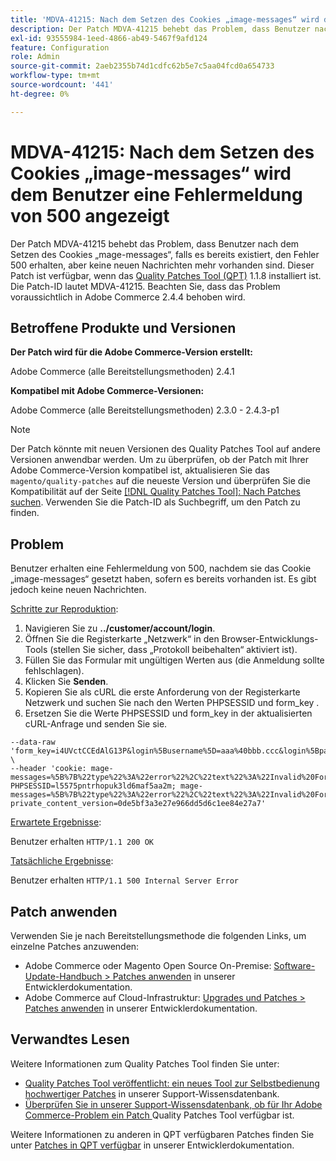 ```yaml
---
title: 'MDVA-41215: Nach dem Setzen des Cookies „image-messages“ wird dem Benutzer eine Fehlermeldung von 500 angezeigt'
description: Der Patch MDVA-41215 behebt das Problem, dass Benutzer nach dem Setzen des Cookies „mage-messages“, falls es bereits existiert, den Fehler 500 erhalten, aber keine neuen Nachrichten mehr vorhanden sind. Dieser Patch ist verfügbar, wenn das [Quality Patches Tool (QPT)](/help/announcements/adobe-commerce-announcements/magento-quality-patches-released-new-tool-to-self-serve-quality-patches.md) 1.1.8 installiert ist. Die Patch-ID lautet MDVA-41215. Beachten Sie, dass das Problem voraussichtlich in Adobe Commerce 2.4.4 behoben wird.
exl-id: 93555984-1eed-4866-ab49-5467f9afd124
feature: Configuration
role: Admin
source-git-commit: 2aeb2355b74d1cdfc62b5e7c5aa04fcd0a654733
workflow-type: tm+mt
source-wordcount: '441'
ht-degree: 0%

---
```


# MDVA-41215: Nach dem Setzen des Cookies „image-messages“ wird dem Benutzer eine Fehlermeldung von 500 angezeigt

Der Patch MDVA-41215 behebt das Problem, dass Benutzer nach dem Setzen des Cookies „mage-messages“, falls es bereits existiert, den Fehler 500 erhalten, aber keine neuen Nachrichten mehr vorhanden sind. Dieser Patch ist verfügbar, wenn das [Quality Patches Tool (QPT)](/help/announcements/adobe-commerce-announcements/magento-quality-patches-released-new-tool-to-self-serve-quality-patches.md) 1.1.8 installiert ist. Die Patch-ID lautet MDVA-41215. Beachten Sie, dass das Problem voraussichtlich in Adobe Commerce 2.4.4 behoben wird.

## Betroffene Produkte und Versionen

**Der Patch wird für die Adobe Commerce-Version erstellt:**

Adobe Commerce (alle Bereitstellungsmethoden) 2.4.1

**Kompatibel mit Adobe Commerce-Versionen:**

Adobe Commerce (alle Bereitstellungsmethoden) 2.3.0 - 2.4.3-p1

>[!NOTE]
>
>Der Patch könnte mit neuen Versionen des Quality Patches Tool auf andere Versionen anwendbar werden. Um zu überprüfen, ob der Patch mit Ihrer Adobe Commerce-Version kompatibel ist, aktualisieren Sie das `magento/quality-patches` auf die neueste Version und überprüfen Sie die Kompatibilität auf der Seite [[!DNL Quality Patches Tool]: Nach Patches suchen](https://experienceleague.adobe.com/tools/commerce-quality-patches/index.html). Verwenden Sie die Patch-ID als Suchbegriff, um den Patch zu finden.

## Problem

Benutzer erhalten eine Fehlermeldung von 500, nachdem sie das Cookie „image-messages“ gesetzt haben, sofern es bereits vorhanden ist. Es gibt jedoch keine neuen Nachrichten.

<u>Schritte zur Reproduktion</u>:

1. Navigieren Sie zu **../customer/account/login**.
1. Öffnen Sie die Registerkarte „Netzwerk“ in den Browser-Entwicklungs-Tools (stellen Sie sicher, dass „Protokoll beibehalten“ aktiviert ist).
1. Füllen Sie das Formular mit ungültigen Werten aus (die Anmeldung sollte fehlschlagen).
1. Klicken Sie **Senden**.
1. Kopieren Sie als cURL die erste Anforderung von der Registerkarte Netzwerk und suchen Sie nach den Werten PHPSESSID und form_key .
1. Ersetzen Sie die Werte PHPSESSID und form_key in der aktualisierten cURL-Anfrage und senden Sie sie.

```curl -sSL -D - 'http://magento24.loc/customer/account/loginPost/' -i -o /dev/null \
--data-raw 'form_key=i4UVctCCEdAlG13P&login%5Busername%5D=aaa%40bbb.ccc&login%5Bpassword%5D=qwerty' \
--header 'cookie: mage-messages=%5B%7B%22type%22%3A%22error%22%2C%22text%22%3A%22Invalid%20Form%20Key.%20Please%20refresh%20the%20page.%22%7D%2C%7B%22type%22%3A%22error%22%2C%22text%22%3A%22Invalid%20Form%20Key.%20Please%20refresh%20the%20page.%22%7D%2C%7B%22type%22%3A%22error%22%2C%22text%22%3A%22Invalid%20Form%20Key.%20Please%20refresh%20the%20page.%22%7D%2C%7B%22type%22%3A%22error%22%2C%22text%22%3A%22Invalid%20Form%20Key.%20Please%20refresh%20the%20page.%22%7D%2C%7B%22type%22%3A%22error%22%2C%22text%22%3A%22Invalid%20Form%20Key.%20Please%20refresh%20the%20page.%22%7D%2C%7B%22type%22%3A%22error%22%2C%22text%22%3A%22Invalid%20Form%20Key.%20Please%20refresh%20the%20page.%22%7D%2C%7B%22type%22%3A%22error%22%2C%22text%22%3A%22Invalid%20Form%20Key.%20Please%20refresh%20the%20page.%22%7D%2C%7B%22type%22%3A%22error%22%2C%22text%22%3A%22Invalid%20Form%20Key.%20Please%20refresh%20the%20page.%22%7D%2C%7B%22type%22%3A%22error%22%2C%22text%22%3A%22Invalid%20Form%20Key.%20Please%20refresh%20the%20page.%22%7D%2C%7B%22type%22%3A%22error%22%2C%22text%22%3A%22Invalid%20Form%20Key.%20Please%20refresh%20the%20page.%22%7D%2C%7B%22type%22%3A%22error%22%2C%22text%22%3A%22Invalid%20Form%20Key.%20Please%20refresh%20the%20page.%22%7D%2C%7B%22type%22%3A%22error%22%2C%22text%22%3A%22Invalid%20Form%20Key.%20Please%20refresh%20the%20page.%22%7D%2C%7B%22type%22%3A%22error%22%2C%22text%22%3A%22Invalid%20Form%20Key.%20Please%20refresh%20the%20page.%22%7D%2C%7B%22type%22%3A%22error%22%2C%22text%22%3A%22Invalid%20Form%20Key.%20Please%20refresh%20the%20page.%22%7D%2C%7B%22type%22%3A%22error%22%2C%22text%22%3A%22Invalid%20Form%20Key.%20Please%20refresh%20the%20page.%22%7D%2C%7B%22type%22%3A%22error%22%2C%22text%22%3A%22Invalid%20Form%20Key.%20Please%20refresh%20the%20page.%22%7D%2C%7B%22type%22%3A%22error%22%2C%22text%22%3A%22Invalid%20Form%20Key.%20Please%20refresh%20the%20page.%22%7D%2C%7B%22type%22%3A%22error%22%2C%22text%22%3A%22Invalid%20Form%20Key.%20Please%20refresh%20the%20page.%22%7D%2C%7B%22type%22%3A%22error%22%2C%22text%22%3A%22Invalid%20Form%20Key.%20Please%20refresh%20the%20page.%22%7D%2C%7B%22type%22%3A%22error%22%2C%22text%22%3A%22Invalid%20Form%20Key.%20Please%20refresh%20the%20page.%22%7D%2C%7B%22type%22%3A%22error%22%2C%22text%22%3A%22Invalid%20Form%20Key.%20Please%20refresh%20the%20page.%22%7D%2C%7B%22type%22%3A%22error%22%2C%22text%22%3A%22Invalid%20Form%20Key.%20Please%20refresh%20the%20page.%22%7D%2C%7B%22type%22%3A%22error%22%2C%22text%22%3A%22Invalid%20Form%20Key.%20Please%20refresh%20the%20page.%22%7D%2C%7B%22type%22%3A%22error%22%2C%22text%22%3A%22Invalid%20Form%20Key.%20Please%20refresh%20the%20page.%22%7D%2C%7B%22type%22%3A%22error%22%2C%22text%22%3A%22Invalid%20Form%20Key.%20Please%20refresh%20the%20page.%22%7D%2C%7B%22type%22%3A%22error%22%2C%22text%22%3A%22Invalid%20Form%20Key.%20Please%20refresh%20the%20page.%22%7D%2C%7B%22type%22%3A%22error%22%2C%22text%22%3A%22Invalid%20Form%20Key.%20Please%20refresh%20the%20page.%22%7D%2C%7B%22type%22%3A%22error%22%2C%22text%22%3A%22Invalid%20Form%20Key.%20Please%20refresh%20the%20page.%22%7D%2C%7B%22type%22%3A%22error%22%2C%22text%22%3A%22Invalid%20Form%20Key.%20Please%20refresh%20the%20page.%22%7D%2C%7B%22type%22%3A%22error%22%2C%22text%22%3A%22Invalid%20Form%20Key.%20Please%20refresh%20the%20page.%22%7D%2C%7B%22type%22%3A%22error%22%2C%22text%22%3A%22Invalid%20Form%20Key.%20Please%20refresh%20the%20page.%22%7D%2C%7B%22type%22%3A%22error%22%2C%22text%22%3A%22Invalid%20Form%20Key.%20Please%20refresh%20the%20page.%22%7D%2C%7B%22type%22%3A%22error%22%2C%22text%22%3A%22Invalid%20Form%20Key.%20Please%20refresh%20the%20page.%22%7D%2C%7B%22type%22%3A%22error%22%2C%22text%22%3A%22Invalid%20Form%20Key.%20Please%20refresh%20the%20page.%22%7D%2C%7B%22type%22%3A%22error%22%2C%22text%22%3A%22Invalid%20Form%20Key.%20Please%20refresh%20the%20page.%22%7D%2C%7B%22type%22%3A%22error%22%2C%22text%22%3A%22Invalid%20Form%20Key.%20Please%20refresh%20the%20page.%22%7D%2C%7B%22type%22%3A%22error%22%2C%22text%22%3A%22Invalid%20Form%20Key.%20Please%20refresh%20the%20page.%22%7D%2C%7B%22type%22%3A%22error%22%2C%22text%22%3A%22Invalid%20Form%20Key.%20Please%20refresh%20the%20page.%22%7D%2C%7B%22type%22%3A%22error%22%2C%22text%22%3A%22Invalid%20Form%20Key.%20Please%20refresh%20the%20page.%22%7D%2C%7B%22type%22%3A%22error%22%2C%22text%22%3A%22Invalid%20Form%20Key.%20Please%20refresh%20the%20page.%22%7D%2C%7B%22type%22%3A%22error%22%2C%22text%22%3A%22Invalid%20Form%20Key.%20Please%20refresh%20the%20page.%22%7D%2C%7B%22type%22%3A%22error%22%2C%22text%22%3A%22Invalid%20Form%20Key.%20Please%20refresh%20the%20page.%22%7D%2C%7B%22type%22%3A%22error%22%2C%22text%22%3A%22Invalid%20Form%20Key.%20Please%20refresh%20the%20page.%22%7D%2C%7B%22type%22%3A%22error%22%2C%22text%22%3A%22Invalid%20Form%20Key.%20Please%20refresh%20the%20page.%22%7D%2C%7B%22type%22%3A%22error%22%2C%22text%22%3A%22Invalid%20Form%20Key.%20Please%20refresh%20the%20page.%22%7D%2C%7B%22type%22%3A%22error%22%2C%22text%22%3A%22Invalid%20Form%20Key.%20Please%20refresh%20the%20page.%22%7D%2C%7B%22type%22%3A%22error%22%2C%22text%22%3A%22Invalid%20Form%20Key.%20Please%20refresh%20the%20page.%22%7D%2C%7B%22type%22%3A%22error%22%2C%22text%22%3A%22Invalid%20Form%20Key.%20Please%20refresh%20the%20page.%22%7D%2C%7B%22type%22%3A%22error%22%2C%22text%22%3A%22Invalid%20Form%20Key.%20Please%20refresh%20the%20page.%22%7D%2C%7B%22type%22%3A%22error%22%2C%22text%22%3A%22Invalid%20Form%20Key.%20Please%20refresh%20the%20page.%22%7D%2C%7B%22type%22%3A%22error%22%2C%22text%22%3A%22Invalid%20Form%20Key.%20Please%20refresh%20the%20page.%22%7D%2C%7B%22type%22%3A%22error%22%2C%22text%22%3A%22Invalid%20Form%20Key.%20Please%20refresh%20the%20page.%22%7D%2C%7B%22type%22%3A%22error%22%2C%22text%22%3A%22Invalid%20Form%20Key.%20Please%20refresh%20the%20page.%22%7D%2C%7B%22type%22%3A%22error%22%2C%22text%22%3A%22Invalid%20Form%20Key.%20Please%20refresh%20the%20page.%22%7D%2C%7B%22type%22%3A%22error%22%2C%22text%22%3A%22Invalid%20Form%20Key.%20Please%20refresh%20the%20page.%22%7D%2C%7B%22type%22%3A%22error%22%2C%22text%22%3A%22Invalid%20Form%20Key.%20Please%20refresh%20the%20page.%22%7D%2C%7B%22type%22%3A%22error%22%2C%22text%22%3A%22Invalid%20Form%20Key.%20Please%20refresh%20the%20page.%22%7D%2C%7B%22type%22%3A%22error%22%2C%22text%22%3A%22Invalid%20Form%20Key.%20Please%20refresh%20the%20page.%22%7D%2C%7B%22type%22%3A%22error%22%2C%22text%22%3A%22Invalid%20Form%20Key.%20Please%20refresh%20the%20page.%22%7D%2C%7B%22type%22%3A%22error%22%2C%22text%22%3A%22Invalid%20Form%20Key.%20Please%20refresh%20the%20page.%22%7D%5D; PHPSESSID=l5575pntrhopuk3ld6maf5aa2m; mage-messages=%5B%7B%22type%22%3A%22error%22%2C%22text%22%3A%22Invalid%20Form%20Key.%20Please%20refresh%20the%20page.%22%7D%2C%7B%22type%22%3A%22error%22%2C%22text%22%3A%22Invalid%20Form%20Key.%20Please%20refresh%20the%20page.%22%7D%5D; private_content_version=0de5bf3a3e27e966dd5d6c1ee84e27a7'
```

<u>Erwartete Ergebnisse</u>:

Benutzer erhalten `HTTP/1.1 200 OK`

<u>Tatsächliche Ergebnisse</u>:

Benutzer erhalten `HTTP/1.1 500 Internal Server Error`

## Patch anwenden

Verwenden Sie je nach Bereitstellungsmethode die folgenden Links, um einzelne Patches anzuwenden:

* Adobe Commerce oder Magento Open Source On-Premise: [Software-Update-Handbuch > Patches anwenden](https://experienceleague.adobe.com/en/docs/commerce-operations/tools/quality-patches-tool/usage) in unserer Entwicklerdokumentation.
* Adobe Commerce auf Cloud-Infrastruktur: [Upgrades und Patches > Patches anwenden](https://experienceleague.adobe.com/en/docs/commerce-cloud-service/user-guide/develop/upgrade/apply-patches) in unserer Entwicklerdokumentation.

## Verwandtes Lesen

Weitere Informationen zum Quality Patches Tool finden Sie unter:

* [Quality Patches Tool veröffentlicht: ein neues Tool zur Selbstbedienung hochwertiger Patches](/help/announcements/adobe-commerce-announcements/magento-quality-patches-released-new-tool-to-self-serve-quality-patches.md) in unserer Support-Wissensdatenbank.
* [Überprüfen Sie in unserer Support-Wissensdatenbank, ob für Ihr Adobe Commerce-Problem ein Patch ](/help/support-tools/patches-available-in-qpt-tool/check-patch-for-magento-issue-with-magento-quality-patches.md) Quality Patches Tool verfügbar ist.

Weitere Informationen zu anderen in QPT verfügbaren Patches finden Sie unter [Patches in QPT verfügbar](https://experienceleague.adobe.com/tools/commerce-quality-patches/index.html) in unserer Entwicklerdokumentation.
